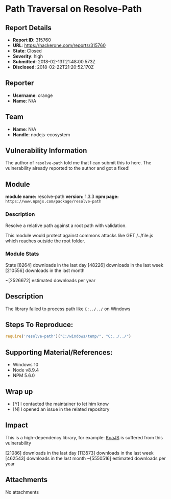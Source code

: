 # Path Traversal on Resolve-Path

## Report Details
- **Report ID**: 315760
- **URL**: https://hackerone.com/reports/315760
- **State**: Closed
- **Severity**: high
- **Submitted**: 2018-02-13T21:48:00.573Z
- **Disclosed**: 2018-02-22T21:20:52.170Z

## Reporter
- **Username**: orange
- **Name**: N/A

## Team
- **Name**: N/A
- **Handle**: nodejs-ecosystem

## Vulnerability Information
The author of `resolve-path` told me that I can submit this to here. The vulnerability already reported to the author and got a fixed!

## Module

**module name:** resolve-path
**version:** 1.3.3
**npm page:** `https://www.npmjs.com/package/resolve-path`

### Description

Resolve a relative path against a root path with validation.

This module would protect against commons attacks like GET /../file.js which reaches outside the root folder.

### Module Stats

Stats
[8264] downloads in the last day
[48226] downloads in the last week
[210556] downloads in the last month

~[2526672] estimated downloads per year

## Description

The library failed to process path like `C:../../` on Windows

## Steps To Reproduce:

```js
require('resolve-path')("C:/windows/temp/", "C:../../")
```

## Supporting Material/References:

- Windows 10
- Node v8.9.4
- NPM 5.6.0

## Wrap up

- [Y] I contacted the maintainer to let him know
- [N] I opened an issue in the related repository

## Impact

This is a high-dependency library, for example: [KoaJS](https://github.com/koajs/koa) is suffered from this vulnerability

[21086] downloads in the last day
[113573] downloads in the last week
[462543] downloads in the last month
~[5550516] estimated downloads per year

## Attachments
No attachments
